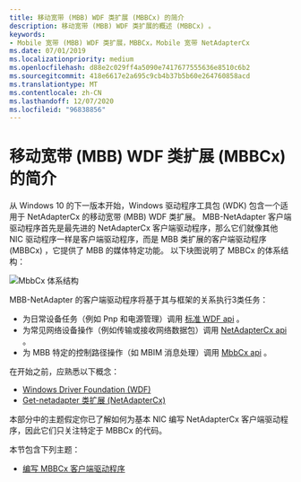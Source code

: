 ```yaml
---
title: 移动宽带 (MBB) WDF 类扩展 (MBBCx) 的简介
description: 移动宽带 (MBB) WDF 类扩展的概述 (MBBCx) 。
keywords:
- Mobile 宽带 (MBB) WDF 类扩展，MBBCx，Mobile 宽带 NetAdapterCx
ms.date: 07/01/2019
ms.localizationpriority: medium
ms.openlocfilehash: d88e2c029ff4a5090e7417677555636e8510c6b2
ms.sourcegitcommit: 418e6617e2a695c9cb4b37b5b60e264760858acd
ms.translationtype: MT
ms.contentlocale: zh-CN
ms.lasthandoff: 12/07/2020
ms.locfileid: "96838856"
---
```

# <a name="introduction-to-the-mobile-broadband-mbb-wdf-class-extension-mbbcx"></a>移动宽带 (MBB) WDF 类扩展 (MBBCx) 的简介

从 Windows 10 的下一版本开始，Windows 驱动程序工具包 (WDK) 包含一个适用于 NetAdapterCx 的移动宽带 (MBB) WDF 类扩展。 MBB-NetAdapter 客户端驱动程序首先是最先进的 NetAdapterCx 客户端驱动程序，那么它们就像其他 NIC 驱动程序一样是客户端驱动程序，而是 MBB 类扩展的客户端驱动程序 (MBBCx) ，它提供了 MBB 的媒体特定功能。 以下块图说明了 MBBCx 的体系结构：

![MbbCx 体系结构](images/MbbCx.png)

MBB-NetAdapter 的客户端驱动程序将基于其与框架的关系执行3类任务：

- 为日常设备任务（例如 Pnp 和电源管理）调用 [标准 WDF api](/windows-hardware/drivers/ddi/_wdf/) 。
- 为常见网络设备操作（例如传输或接收网络数据包）调用 [NetAdapterCx api](/windows-hardware/drivers/ddi/_netvista/#netadaptercx) 。
- 为 MBB 特定的控制路径操作（如 MBIM 消息处理）调用 [MbbCx api](/windows-hardware/drivers/ddi/_netvista/#mbbcx) 。

在开始之前，应熟悉以下概念：

- [Windows Driver Foundation (WDF) ](../wdf/using-the-framework-to-develop-a-driver.md)
- [Get-netadapter 类扩展 (NetAdapterCx) ](index.md)

本部分中的主题假定你已了解如何为基本 NIC 编写 NetAdapterCx 客户端驱动程序，因此它们只关注特定于 MBBCx 的代码。

本节包含下列主题：

- [编写 MBBCx 客户端驱动程序](writing-an-mbbcx-client-driver.md)
